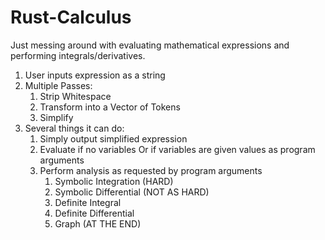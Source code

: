 # Rust-Calculus
Just messing around with evaluating mathematical expressions and performing integrals/derivatives.

1. User inputs expression as a string
2. Multiple Passes:
	1. Strip Whitespace
	2. Transform into a Vector of Tokens
	3. Simplify
3. Several things it can do:
	1. Simply output simplified expression
	2. Evaluate if no variables Or if variables are given values as program arguments
	3. Perform analysis as requested by program arguments
		1. Symbolic Integration (HARD)
		2. Symbolic Differential (NOT AS HARD)
		3. Definite Integral
		4. Definite Differential
		5. Graph (AT THE END)